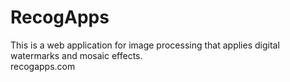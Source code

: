 # RecogApps
This is a web application for image processing that applies digital watermarks and mosaic effects.	
recogapps.com
